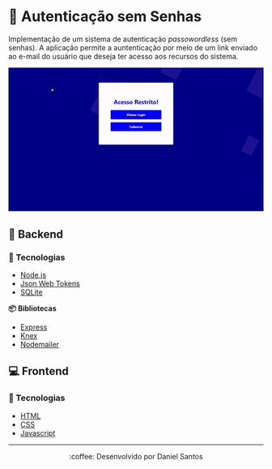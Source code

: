 # :closed_lock_with_key: Autenticação sem Senhas
Implementação de um sistema de autenticação *passowordless* (sem senhas). A aplicação permite a auntenticação por meio de um link enviado ao e-mail do usuário que deseja ter acesso aos recursos do sistema.

<p align="center"><img src=".github/preview.gif"/></p>

## :repeat: Backend

### :rocket: Tecnologias
- [Node.js](https://nodejs.org/en/)
- [Json Web Tokens](https://jwt.io/)
- [SQLite](https://www.sqlite.org/index.html)

**:package: Bibliotecas**

- [Express](https://expressjs.com)
- [Knex](http://knexjs.org/)
- [Nodemailer](https://nodemailer.com/about/)

## :computer: Frontend

### :rocket: Tecnologias
- [HTML](https://developer.mozilla.org/pt-BR/docs/Web/HTML)
- [CSS](https://developer.mozilla.org/pt-BR/docs/Archive/CSS3)
- [Javascript](https://www.javascript.com/)

---

<p align="center">:coffee: Desenvolvido por Daniel Santos</p>
